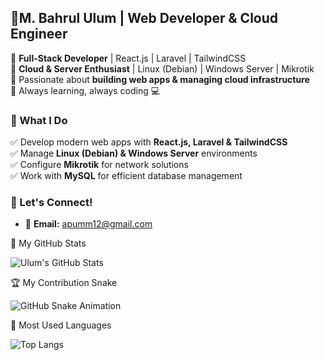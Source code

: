 ## 🚀M. Bahrul Ulum | Web Developer & Cloud Engineer  
🔹 **Full-Stack Developer** | React.js | Laravel | TailwindCSS  
🔹 **Cloud & Server Enthusiast** | Linux (Debian) | Windows Server | Mikrotik  
🔹 Passionate about **building web apps & managing cloud infrastructure**  
🔹 Always learning, always coding 💻  

### 🌟 What I Do  
✅ Develop modern web apps with **React.js, Laravel & TailwindCSS**  
✅ Manage **Linux (Debian) & Windows Server** environments  
✅ Configure **Mikrotik** for network solutions  
✅ Work with **MySQL** for efficient database management  

### 📌 Let's Connect!  
<!-- 💼 **Portfolio:** [your-portfolio-link]  -->
- 📧 **Email:** apumm12@gmail.com  

🌟 My GitHub Stats

![Ulum's GitHub Stats](https://github-readme-stats.vercel.app/api?username=UlumDcode&show_icons=true&theme=radical)

🏆 My Contribution Snake

![GitHub Snake Animation](https://github.com/UlumDcode/UlumDcode/blob/output/github-contribution-grid-snake.svg)

📌 Most Used Languages

![Top Langs](https://github-readme-stats.vercel.app/api/top-langs/?username=UlumDcode&layout=compact&theme=radical)
